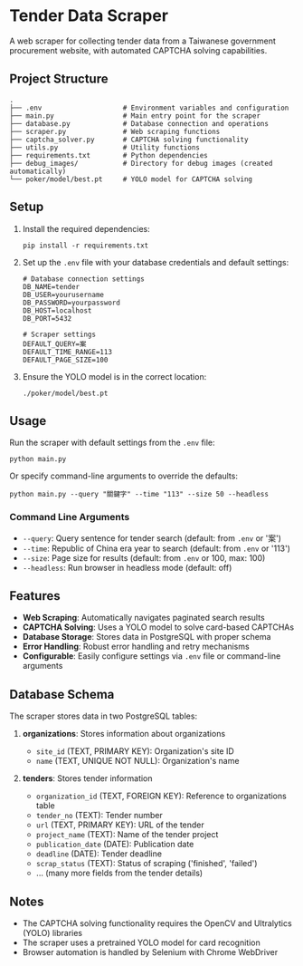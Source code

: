 # Tender Data Scraper

A web scraper for collecting tender data from a Taiwanese government procurement website, with automated CAPTCHA solving capabilities.

## Project Structure

```
.
├── .env                    # Environment variables and configuration
├── main.py                 # Main entry point for the scraper
├── database.py             # Database connection and operations
├── scraper.py              # Web scraping functions
├── captcha_solver.py       # CAPTCHA solving functionality
├── utils.py                # Utility functions
├── requirements.txt        # Python dependencies
├── debug_images/           # Directory for debug images (created automatically)
└── poker/model/best.pt     # YOLO model for CAPTCHA solving
```

## Setup

1. Install the required dependencies:
   ```
   pip install -r requirements.txt
   ```

2. Set up the `.env` file with your database credentials and default settings:
   ```
   # Database connection settings
   DB_NAME=tender
   DB_USER=yourusername
   DB_PASSWORD=yourpassword
   DB_HOST=localhost
   DB_PORT=5432

   # Scraper settings
   DEFAULT_QUERY=案
   DEFAULT_TIME_RANGE=113
   DEFAULT_PAGE_SIZE=100
   ```

3. Ensure the YOLO model is in the correct location:
   ```
   ./poker/model/best.pt
   ```

## Usage

Run the scraper with default settings from the `.env` file:
```
python main.py
```

Or specify command-line arguments to override the defaults:
```
python main.py --query "關鍵字" --time "113" --size 50 --headless
```

### Command Line Arguments

- `--query`: Query sentence for tender search (default: from `.env` or '案')
- `--time`: Republic of China era year to search (default: from `.env` or '113')
- `--size`: Page size for results (default: from `.env` or 100, max: 100)
- `--headless`: Run browser in headless mode (default: off)

## Features

- **Web Scraping**: Automatically navigates paginated search results
- **CAPTCHA Solving**: Uses a YOLO model to solve card-based CAPTCHAs
- **Database Storage**: Stores data in PostgreSQL with proper schema
- **Error Handling**: Robust error handling and retry mechanisms
- **Configurable**: Easily configure settings via `.env` file or command-line arguments

## Database Schema

The scraper stores data in two PostgreSQL tables:

1. **organizations**: Stores information about organizations
   - `site_id` (TEXT, PRIMARY KEY): Organization's site ID
   - `name` (TEXT, UNIQUE NOT NULL): Organization's name

2. **tenders**: Stores tender information
   - `organization_id` (TEXT, FOREIGN KEY): Reference to organizations table
   - `tender_no` (TEXT): Tender number
   - `url` (TEXT, PRIMARY KEY): URL of the tender
   - `project_name` (TEXT): Name of the tender project
   - `publication_date` (DATE): Publication date
   - `deadline` (DATE): Tender deadline
   - `scrap_status` (TEXT): Status of scraping ('finished', 'failed')
   - ... (many more fields from the tender details)

## Notes

- The CAPTCHA solving functionality requires the OpenCV and Ultralytics (YOLO) libraries
- The scraper uses a pretrained YOLO model for card recognition
- Browser automation is handled by Selenium with Chrome WebDriver